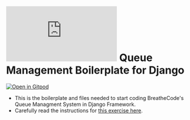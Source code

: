 # ![alt text](https://assets.breatheco.de/apis/img/images.php?blob&random&cat=icon&tags=breathecode,32) Queue Management Boilerplate for Django

[![Open in Gitpod](https://gitpod.io/button/open-in-gitpod.svg)](https://gitpod.io#https://github.com/breatheco-de/exercise-queue-management-django)

- This is the boilerplate and files needed to start coding BreatheCode's Queue Managment System in Django Framework.
- Carefully read the instructions for [this exercise here](https://projects.breatheco.de/d/queue-management-api#readme).
